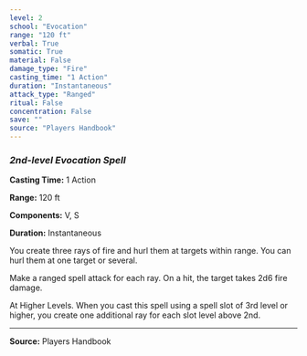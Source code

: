 ```yaml
---
level: 2
school: "Evocation"
range: "120 ft"
verbal: True
somatic: True
material: False
damage_type: "Fire"
casting_time: "1 Action"
duration: "Instantaneous"
attack_type: "Ranged"
ritual: False
concentration: False
save: ""
source: "Players Handbook"
---
```


### *2nd-level Evocation Spell*

**Casting Time:** 1 Action

**Range:** 120 ft

**Components:** V, S

**Duration:** Instantaneous

You create three rays of fire and hurl them at targets within range. You can hurl them at one target or several.
 
 Make a ranged spell attack for each ray. On a hit, the target takes 2d6 fire damage.
 
 At Higher Levels. When you cast this spell using a spell slot of 3rd level or higher, you create one additional ray for each slot level above 2nd.

---
**Source:** Players Handbook
